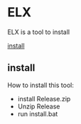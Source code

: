 # ELX

ELX is a tool to install

[install](#install)

## install

How to install this tool:

- install Release.zip
- Unzip Release
- run install.bat
